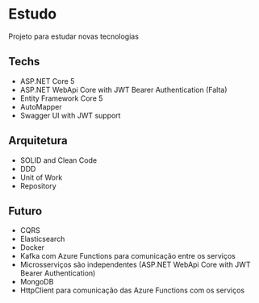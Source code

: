 # Estudo

Projeto para estudar novas tecnologias 

## Techs

- ASP.NET Core 5
- ASP.NET WebApi Core with JWT Bearer Authentication (Falta)
- Entity Framework Core 5
- AutoMapper
- Swagger UI with JWT support

## Arquitetura

- SOLID and Clean Code
- DDD
- Unit of Work
- Repository

## Futuro

- CQRS
- Elasticsearch
- Docker
- Kafka com Azure Functions para comunicação entre os serviços
- Microsserviços são independentes (ASP.NET WebApi Core with JWT Bearer Authentication)
- MongoDB 
- HttpClient para comunicação das Azure Functions com os serviços
